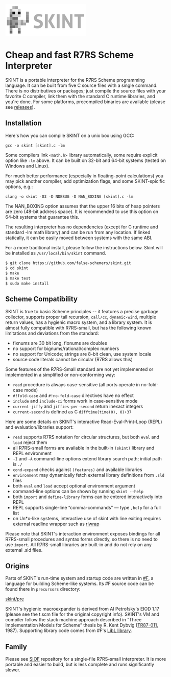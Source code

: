 ![](https://raw.githubusercontent.com/false-schemers/skint/master/misc/skint-252x100.png)

# Cheap and fast R7RS Scheme Interpreter
                         
SKINT is a portable interpreter for the R7RS Scheme programming language. 
It can be built from five C source files with a single command. There is no distributives or packages; 
just compile the source files with your favorite C compiler, link them with the standard C runtime libraries, 
and you're done. For some platforms, precompiled binaries are available (please see [releases](https://github.com/false-schemers/skint/releases)).

## Installation

Here's how you can compile SKINT on a unix box using GCC:

```
gcc -o skint [skint].c -lm
```

Some compilers link `<math.h>` library automatically, some require explicit option like `-lm` above. It can be built on 32-bit 
and 64-bit systems (tested on Windows and Linux).

For much better performance (especially in floating-point calculations) you may pick another compiler, add optimization flags,
and some SKINT-spicific options, e.g.:  

```
clang -o skint -O3 -D NDEBUG -D NAN_BOXING [skint].c -lm
```

The NAN_BOXING option assumes that the upper 16 bits of heap pointers are zero (48-bit address space). It is recommended to use this
option on 64-bit systems that guarantee this.

The resulting interpreter has no dependencies (except for C runtime and standard -lm math library) and can be run from any location.
If linked statically, it can be easily moved between systems with the same ABI.

For a more traditional install, please follow the instructions below. Skint will be
installed as `/usr/local/bin/skint` command.

```
$ git clone https://github.com/false-schemers/skint.git
$ cd skint
$ make
$ make test
$ sudo make install
```

## Scheme Compatibility

SKINT is true to basic Scheme principles -- it features a precise garbage collector, supports proper tail recursion, `call/cc`, 
`dynamic-wind`, multiple return values, has a hygienic macro system, and a library system. It is almost fully compatible 
with R7RS-small, but has the following known limitations and deviations from the standard:

  *  fixnums are 30 bit long, flonums are doubles
  *  no support for bignums/rational/complex numbers
  *  no support for Unicode; strings are 8-bit clean, use system locale
  *  source code literals cannot be circular (R7RS allows this)
  
Some features of the R7RS-Small standard are not yet implemented or implemented in a simplified or non-conforming way:

  *  `read` procedure is always case-sensitive (all ports operate in no-fold-case mode)
  *  `#!fold-case` and `#!no-fold-case` directives have no effect 
  *  `include` and `include-ci` forms work in case-sensitive mode
  *  `current-jiffy` and `jiffies-per-second` return inexact integers
  *  `current-second` is defined as C `difftime(time(0), 0)+37`

Here are some details on SKINT's interactive Read-Eval-Print-Loop (REPL) and evaluation/libraries support:

  *  `read` supports R7RS notation for circular structures, but both `eval` and `load` reject them
  *  all R7RS-small forms are available in the built-in `(skint)` library and REPL environment
  *  `-I` and `-A` command-line options extend library search path; initial path is `./`
  *  `cond-expand` checks against `(features)` and available libraries
  *  `environment` may dynamically fetch external library definitions from `.sld` files
  *  both `eval` and `load` accept optional environment argument
  *  command-line options can be shown by running `skint --help` 
  *  both `import` and `define-library` forms can be entered interactively into REPL
  *  REPL supports single-line “comma-commands” — type `,help` for a full list
  *  on Un*x-like systems, interactive use of skint with line exiting requires external readline wrapper
     such as [rlwrap](https://github.com/hanslub42/rlwrap)    
  
Please note that SKINT's interaction environment exposes bindings for all R7RS-small procedures 
and syntax forms directly, so there is no need to use `import`. All R7RS-small libraries are built-in and
do not rely on any external .sld files.

## Origins

Parts of SKINT's run-time system and startup code are written in [#F](https://github.com/false-schemers/sharpF), 
a language for building Scheme-like systems. Its #F source code can be found there in `precursors` directory:

[skint/pre](https://github.com/false-schemers/skint/tree/main/pre)

SKINT's hygienic macroexpander is derived from Al Petrofsky's EIOD 1.17 (please see the t.scm file for the original copyright info).
SKINT's VM and compiler follow the stack machine approach described in “Three Implementation Models for Scheme” thesis by R. Kent Dybvig
([TR87-011](https://www.cs.unc.edu/techreports/87-011.pdf), 1987).
Supporting library code comes from #F's [LibL library](https://raw.githubusercontent.com/false-schemers/sharpF/master/lib/libl.sf).

## Family

Please see [SIOF](https://github.com/false-schemers/siof) repository for a single-file R7RS-small interpreter. It is
more portable and easier to build, but is less complete and runs significantly slower.
